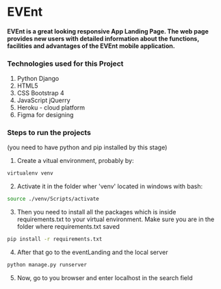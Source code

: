 # EVEnt
#### EVEnt is a great looking responsive App Landing Page. The web page provides new users with detailed information about the functions, facilities and advantages of the EVEnt mobile application.
### Technologies used for this Project
1. Python Django
2. HTML5
3. CSS Bootstrap 4
4. JavaScript jQuerry
5. Heroku - cloud platform
6. Figma for designing

### Steps to run the projects 
(you need to have python and pip installed by this stage)

1. Create a vitual environment, probably by:
```bash
virtualenv venv
```
2. Activate it in the folder wher 'venv' located in windows with bash:
```bash
source ./venv/Scripts/activate
```
3. Then you need to install all the packages which is inside requirements.txt to your virtual environment. Make sure you are in the folder where requirements.txt saved
```bash
pip install -r requirements.txt
```
4. After that go to the eventLanding and the local server
```bash
python manage.py runserver
```
5. Now, go to you browser and enter localhost in the search field
